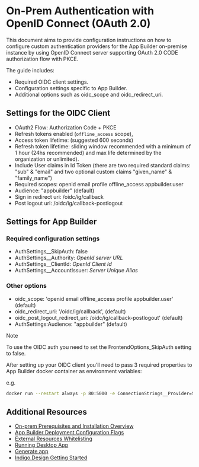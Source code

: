 # On-Prem Authentication with OpenID Connect (OAuth 2.0)

This document aims to provide configuration instructions on how to configure custom authentication providers for the App Builder on-premise instance by using OpenID Connect server supporting OAuth 2.0 CODE authorization flow with PKCE.

The guide includes:

- Required OIDC client settings.
- Configuration settings specific to App Builder.
- Additional options such as oidc_scope and oidc_redirect_uri.

## Settings for the OIDC Client

- OAuth2 Flow: Authorization Code + PKCE
- Refresh tokens enabled (`offline_access` scope),
- Access token lifetime: (suggested 600 seconds)
- Refresh token lifetime: sliding window recommended with a minimum of 1 hour (24hs recommended) and max life determined by the organization or unlimited).
- Include User claims in Id Token (there are two required standard claims: "sub" & "email" and two optional custom claims "given_name" & "family_name")
- Required scopes: openid email profile offline_access appbuilder.user
- Audience: "appbuilder" (default)
- Sign in redirect uri: <app builder host>/oidc/ig/callback
- Post logout url: <app builder host>/oidc/ig/callback-postlogout

## Settings for App Builder

### Required configuration settings
- AuthSettings__SkipAuth: false
- AuthSettings__Authority: _OpenId server URL_
- AuthSettings__ClientId: _OpenId Client Id_
- AuthSettings__AccountIssuer: _Server Unique Alias_

### Other options
- oidc_scope: 'openid email offline_access profile appbuilder.user' (default)
- oidc_redirect_uri: '/oidc/ig/callback', (default)
- oidc_post_logout_redirect_uri: /oidc/ig/callback-postlogout' (default)
- AuthSettings:Audience: "appbuilder" (default)

> [!NOTE]
> To use the OIDC auth you need to set the FrontendOptions_SkipAuth setting to false.

After setting up your OIDC client you’ll need to pass 3 required properties to App Builder docker container as environment variables:

e.g.
```sh
docker run --restart always -p 80:5000 -e ConnectionStrings__Provider=SqlServer -e "ConnectionStrings:...." -e AuthSettings__SkipAuth=false -e AuthSettings__Authority="https://my-auth-server.example.com" -e AuthSettings__ClientId="1234-4657-00" -e AuthSettings__AccountIssuer="MyAuth" -v "C:\ProgramData\Infragistics\Appbuilder\logs:/appbuilder/logs" -v "C:\ProgramData\Infragistics\Appbuilder\storage:/appbuilder/storage" --name appbuilder appbuilder:1.0
```

## Additional Resources
<div class="divider--half"></div>

* [On-prem Prerequisites and Installation Overview](../on-prem-prerequisites-and-installation.md)
* [App Builder Deployment Configuration Flags](configuration-flags.md)
* [External Resources Whitelisting](external-references-for-whitelisting.md)
* [Running Desktop App](../running-desktop-app.md)
* [Generate app](../generate-app/generate-app-overview.md)
* [Indigo.Design Getting Started](https://www.infragistics.com/products/indigo-design/help/getting-started)